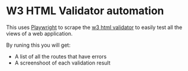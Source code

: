 # W3 HTML Validator automation


This uses [Playwright](https://playwright.dev/docs/api/class-test#test-after-each) to scrape 
the [w3 html validator](https://playwright.dev/docs/api/class-test#test-after-each) to easily test all the views of a web application.

By runing this you will get:
- A list of all the routes that have errors
- A screenshoot of each validation result
